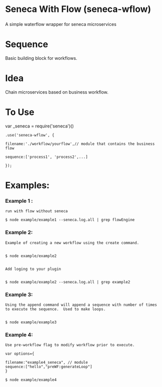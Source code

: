 # Seneca With Flow (seneca-wflow)
###
A simple waterflow wrapper for seneca microservices



# Sequence

Basic building block for workflows.  

# Idea

Chain microservices based on business workflow.  

# To Use

var _seneca = require('seneca')()

	.use('seneca-wflow', {
	
  	filename:'./workflow/yourflow',// module that contains the business flow
  	
  	sequence:['process1', 'process2',...]
  	
  	});

# Examples:


### Example 1 : 

	run with flow without seneca

	$ node example/example1 --seneca.log.all | grep flowEngine

### Example 2: 

	Example of creating a new workflow using the create command.


	$ node example/example2 


	Add loging to your plugin


	$ node example/example2 --seneca.log.all | grep example2


### Example 3:  
	Using the append command will append a sequence with number of times to execute the sequence.  Used to make loops.


	$ node example/example3

### Example 4:  
	Use pre-workflow flag to modify workflow prior to execute.

	var options={

	filename:"example4_seneca", // module 
	sequence:["hello","preWF:generateLoop"]
	}

	$ node example/example4

